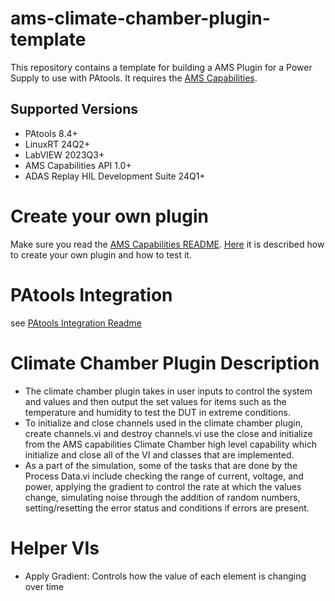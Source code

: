 # ams-climate-chamber-plugin-template

This repository contains a template for building a AMS Plugin for a Power Supply to use with PAtools.
It requires the [AMS Capabilities](https://github.com/ni/ams-capabilities).

## Supported Versions

- PAtools 8.4+
- LinuxRT 24Q2+
- LabVIEW 2023Q3+
- AMS Capabilities API 1.0+
- ADAS Replay HIL Development Suite 24Q1+

# Create your own plugin
Make sure you read the [AMS Capabilities README](https://github.com/ni/ams-capabilities). [Here](https://github.com/ni/ams-capabilities/blob/main/AMSTEMPLATES.md) it is described how to create your own plugin and how to test it.

# PAtools Integration
see [PAtools Integration Readme](/patools-integration/PAtools%20Integration%20README.md)


# Climate Chamber Plugin Description

* The climate chamber plugin takes in user inputs to control the system and values and then output the set values for items such as the temperature and humidity to test the DUT in extreme conditions.
* To initialize and close channels used in the climate chamber plugin, create channels.vi and destroy channels.vi use the close and initialize from the AMS capabilities Climate Chamber high level capability which initialize and close all of the VI and classes that are implemented.
* As a part of the simulation, some of the tasks that are done by the Process Data.vi include checking the range of current, voltage, and power, applying the gradient to control the rate at which the values change, simulating noise through the addition of random numbers, setting/resetting the error status and conditions if errors are present.

# Helper VIs
* Apply Gradient: Controls how the value of each element is changing over time
